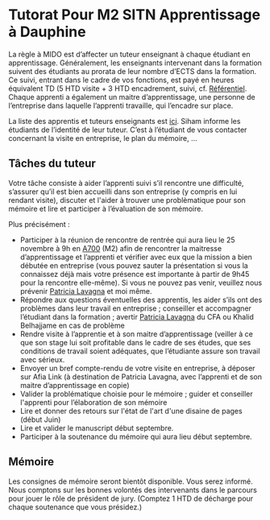 # Tutorat Pour M2 SITN Apprentissage à Dauphine 

La règle à MIDO est d’affecter un tuteur enseignant à chaque étudiant en apprentissage. Généralement, les enseignants intervenant dans la formation suivent des étudiants au prorata de leur nombre d’ECTS dans la formation. Ce suivi, entrant dans le cadre de vos fonctions, est payé en heures équivalent TD (5 HTD visite + 3 HTD encadrement, suivi, cf. [Référentiel](https://intranet.dauphine.fr/fr/ressources-humaines/personnels-enseignants-et-chercheurs/le-service-des-enseignants.html). Chaque apprenti a également un maitre d’apprentissage, une personne de l’entreprise dans laquelle l’apprenti travaille, qui l’encadre sur place.

La liste des apprentis et tuteurs enseignants est [ici](https://drive.google.com/open?id=1DxWfdnJTSo_2RfscNsGQ42Q0kNCjkQkZ). Siham informe les étudiants de l’identité de leur tuteur. C’est à l’étudiant de vous contacter concernant la visite en entreprise, le plan du mémoire, …

## Tâches du tuteur
Votre tâche consiste à aider l’apprenti suivi s’il rencontre une difficulté, s’assurer qu’il est bien accueilli dans son entreprise (y compris en lui rendant visite), discuter et l'aider à trouver une problèmatique pour son mémoire et lire et participer à l’évaluation de son mémoire.

Plus précisément :

- Participer à la réunion de rencontre de rentrée qui aura lieu le 25 novembre à 9h en [A700](https://www.campusmap.fr/map/dauphine-paris?place=A700) (M2) afin de rencontrer la maitresse d’apprentissage et l’apprenti et vérifier avec eux que la mission a bien débutée en entreprise (vous pouvez sauter la présentation si vous la connaissez déjà mais votre présence est importante à partir de 9h45 pour la rencontre elle-même). Si vous ne pouvez pas venir, veuillez nous prévenir [Patricia Lavagna](mailto:plavagna@cfa-afia.fr) et moi même.
- Répondre aux questions éventuelles des apprentis, les aider s’ils ont des problèmes dans leur travail en entreprise ; conseiller et accompagner l’étudiant dans la formation ; avertir [Patricia Lavagna](mailto:plavagna@cfa-afia.fr) du CFA ou Khalid Belhajjame en cas de problème
- Rendre visite à l’apprentie et à son maitre d’apprentissage (veiller à ce que son stage lui soit profitable dans le cadre de ses études, que ses conditions de travail soient adéquates, que l’étudiante assure son travail avec sérieux.
- Envoyer un bref compte-rendu de votre visite en entreprise, à déposer sur Afia Link (à destination de Patricia Lavagna, avec l’apprenti et de son maitre d’apprentissage en copie)
- Valider la problématique choisie pour le mémoire ; guider et conseiller l'apprenti pour l’élaboration de son mémoire
- Lire et donner des retours sur l'état de l'art d'une disaine de pages (début Juin)
- Lire et valider le manuscript début septembre.
- Participer à la soutenance du mémoire qui aura lieu début septembre.

## Mémoire
Les consignes de mémoire seront bientôt disponible. Vous serez informé.
Nous comptons sur les bonnes volontés des intervenants dans le parcours pour jouer le rôle de président de jury. (Comptez 1 HTD de décharge pour chaque soutenance que vous présidez.)

